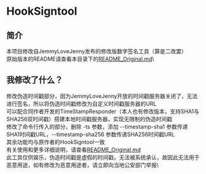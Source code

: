 # HookSigntool
## 简介
本项目修改自JemmyLoveJenny发布的修改版数字签名工具（算是二改罢）\
原始版本的README请查看本目录下的[README_Original.md](README_Original.md)\

## 我修改了什么？
修改伪造时间戳部分，因为JemmyLoveJenny开放的时间戳服务器关闭了，无法进行签名，所以将伪造时间戳修改为自定义时间戳服务器的URL\
可以配合同作者开发的TimeStampResponder（本人也有修改版本，支持SHA1与SHA256双时间戳）搭建本地时间戳服务器，实现无限制的伪造时间戳\
修改了命令行传入的部分，删除 -ts 参数，添加 --timestamp-sha1 参数传递SHA1时间戳URL，--timestamp-sha256 参数传递SHA256时间戳URL\
其余功能均与原作者的HookSigntool一致\
有关使用和更多详细说明，请查看[README_Original.md](README_Original.md)\
此工具仅供娱乐，伪造时间戳是虚假的时间戳，无法被系统承认，故因此无法用于恶意用途，如有修改为恶意用途者，请立即向当地公安部门举报\